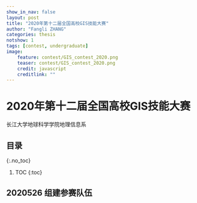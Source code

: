 ```yaml
---
show_in_nav: false
layout: post
title: "2020年第十二届全国高校GIS技能大赛"
author: "Fangli ZHANG"
categories: thesis
notshow: 1
tags: [contest, undergraduate]
image:
    feature: contest/GIS_contest_2020.png
    teaser: contest/GIS_contest_2020.png
    credit: javascript
    creditlink: ""
---
```


# 2020年第十二届全国高校GIS技能大赛

长江大学地球科学学院地理信息系

## 目录
{:.no_toc}
1. TOC
{:toc}

## 2020526 组建参赛队伍

<html>
<style type="text/css">
.anchorBL{
    display:none
}
</style>
<head>
    <meta charset="utf-8">
    <title>方小地</title>
    <script src="../echarts/echarts-master/dist/echarts.js"></script>
    <script src="../echarts/echarts-master/dist/extension/bmap.js"></script>
    <script type="text/javascript" src="http://api.map.baidu.com/api?v=3.0&ak=UQIbZ8RrepxcyoSARRWIrIxZNdSyt96f"></script>
</head>
<body>
    <div id="main" style="width: 100%; height: 960px;"></div>
    <script type="text/javascript">
    var myMap = echarts.init(document.getElementById('main'));

    var data = [
        {name: '陈冬如', value: 1},
        {name: '李晓文', value: 1},
        {name: '宋卓敏', value: 1},
        {name: '方小地', value: 1}
    ];

    var geoCoordMap = {
        '陈冬如':[125.19, 43.48],
        '李晓文':[116.87,38.3],
        '宋卓敏':[111.14125,37.525415],
        '方小地':[114.035351,30.538824]
    };

    var convertData = function (data) {
        var res = [];
        for (var i = 0; i < data.length; i++) {
            var geoCoord = geoCoordMap[data[i].name];
            if (geoCoord) {
                res.push({
                    name: data[i].name,
                    value: geoCoord.concat(data[i].value)
                });
            }
        }
        return res;
    };

    var option = {
        backgroundColor: '#ffffff',
        title: {
            text: '',
            subtext: '',
            sublink: '',
            left: 'center',
            textStyle: {
                color: '#ffffff'
            }
        },
        tooltip : {
            trigger: 'item',
            formatter: function(data) {
                return data.name;
            }
        },
        bmap: {
            center: [114, 31],
            zoom: 5,
            roam: true,
            mapStyle: {
                styleJson: [
                    {
                        "featureType": "water",
                        "elementType": "all",
                        "stylers": {
                            "color": "#b8cefa"
                        }
                    },
                    {
                        "featureType": "land",
                        "elementType": "all",
                        "stylers": {
                            "color": "#f3f3f3"
                        }
                    },
                    {
                        "featureType": "boundary",
                        "elementType": "geometry",
                        "stylers": {
                            "color": "#7f7f7f"
                        }
                    },
                    {
                        "featureType": "railway",
                        "elementType": "all",
                        "stylers": {
                            "visibility": "off"
                        }
                    },
                    {
                        "featureType": "highway",
                        "elementType": "geometry",
                        "stylers": {
                            "color": "#004981",
                            "visibility": "off"
                        }
                    },
                    {
                        "featureType": "highway",
                        "elementType": "geometry.fill",
                        "stylers": {
                            "color": "#005b96",
                            "lightness": 1,
                            "visibility": "off"
                        }
                    },
                    {
                        "featureType": "highway",
                        "elementType": "labels",
                        "stylers": {
                            "visibility": "off"
                        }
                    },
                    {
                        "featureType": "arterial",
                        "elementType": "geometry",
                        "stylers": {
                            "color": "#004981",
                            "visibility": "off"
                        }
                    },
                    {
                        "featureType": "arterial",
                        "elementType": "geometry.fill",
                        "stylers": {
                            "color": "#00508b",
                            "visibility": "off"
                        }
                    },
                    {
                        "featureType": "poi",
                        "elementType": "all",
                        "stylers": {
                            "visibility": "off"
                        }
                    },
                    {
                        "featureType": "green",
                        "elementType": "all",
                        "stylers": {
                            "color": "#056197",
                            "visibility": "off"
                        }
                    },
                    {
                        "featureType": "subway",
                        "elementType": "all",
                        "stylers": {
                            "visibility": "off"
                        }
                    },
                    {
                        "featureType": "manmade",
                        "elementType": "all",
                        "stylers": {
                            "visibility": "off"
                        }
                    },
                    {
                        "featureType": "local",
                        "elementType": "all",
                        "stylers": {
                            "visibility": "off"
                        }
                    },
                    {
                        "featureType": "arterial",
                        "elementType": "labels",
                        "stylers": {
                            "visibility": "off"
                        }
                    },
                    {
                        "featureType": "building",
                        "elementType": "all",
                        "stylers": {
                            "color": "#1a5787",
                            "visibility": "off"
                        }
                    },
                    {
                        "featureType": "label",
                        "elementType": "all",
                        "stylers": {
                            "visibility": "off"
                        }
                    }
                ]
            }
        },
        series : [
            {
                name: '队员',
                type: 'effectScatter',
                coordinateSystem: 'bmap',
                data: convertData(data.slice(0, 3)),
                symbolSize: function (val) {
                    return val[2] *20;
                },
                encode: {
                    value: 2
                },
                showEffectOn: 'render',
                rippleEffect: {
                    brushType: 'stroke'
                },
                hoverAnimation: true,
                label: {
                    color: "black",
                    formatter: '{b}',
                    position: 'top',
                    show: true
                },
                itemStyle: {
                    color: "magenta",
                    shadowBlur: 10,
                    shadowColor: "#333"
                },
                zlevel: 1
            },
            {
                name: '指导',
                type: 'effectScatter',
                coordinateSystem: 'bmap',
                data: convertData(data.slice(3, 4)),
                symbolSize: function (val) {
                    return val[2] *12;
                },
                encode: {
                    value: 2
                },
                showEffectOn: 'render',
                rippleEffect: {
                    brushType: 'stroke'
                },
                hoverAnimation: true,
                label: {
                    color: "black",
                    formatter: '{b}',
                    position: 'bottom',
                    show: true
                },
                itemStyle: {
                    color: "blue",
                    shadowBlur: 10,
                    shadowColor: "#333"
                },
                zlevel: 1
            }
        ]
    };

    myMap.setOption(option);
    </script>
</body>
</html>


## 2020614 确定参赛主题
武汉人物

<html>
<style type="text/css">
.anchorBL{
    display:none
}
</style>
<head>
    <meta charset="utf-8">
    <title>武汉人物</title>
    <script src="../echarts/echarts-master/dist/echarts.js"></script>
    <script src="../echarts/echarts-master/dist/extension/bmap.js"></script>
    <script src="../echarts/echarts-master/map/js/china.js"></script>
    <script src="../echarts/echarts-master/map/js/province/hubei.js"></script>
    <script type="text/javascript" src="http://api.map.baidu.com/api?v=3.0&ak=UQIbZ8RrepxcyoSARRWIrIxZNdSyt96f"></script>
</head>
<body>
    <div id="wuhan_people" style="width: 100%; height: 640px;"></div>
    <script type="text/javascript">

    var myChart = echarts.init(document.getElementById('wuhan_people'));
    myChart.showLoading();

    $.get(ROOT_PATH + 'map/json/china.json', function (geoJson) {
        myChart.hideLoading();

        echarts.registerMap('china', geoJson);

        myChart.setOption(option = {
            title: {
                text: '香港18区人口密度 （2011）',
                subtext: '人口密度数据来自Wikipedia',
                sublink: 'http://zh.wikipedia.org/wiki/%E9%A6%99%E6%B8%AF%E8%A1%8C%E6%94%BF%E5%8D%80%E5%8A%83#cite_note-12'
            },
            tooltip: {
                trigger: 'item',
                formatter: '{b}<br/>{c} (p / km2)'
            },
            toolbox: {
                show: true,
                orient: 'vertical',
                left: 'right',
                top: 'center',
                feature: {
                    dataView: {readOnly: false},
                    restore: {},
                    saveAsImage: {}
                }
            },
            series: [
                {
                    name: '香港18区人口密度',
                    type: 'map',
                    mapType: 'HK', // 自定义扩展图表类型
                    label: {
                        show: false
                    },
                    data: [
                    ]
                }
            ]
        });
    });

    </script>
</body>

</html>
